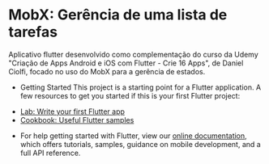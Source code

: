 # MobX: Gerência de uma lista de tarefas

Aplicativo flutter desenvolvido como complementação do curso da Udemy "Criação de Apps Android 
e iOS com Flutter - Crie 16 Apps", de Daniel Ciolfi, focado no uso do MobX para a gerência de estados.

* Getting Started
This project is a starting point for a Flutter application.
A few resources to get you started if this is your first Flutter project:

- [Lab: Write your first Flutter app](https://flutter.dev/docs/get-started/codelab)
- [Cookbook: Useful Flutter samples](https://flutter.dev/docs/cookbook)

* For help getting started with Flutter, view our
[online documentation](https://flutter.dev/docs), which offers tutorials,
samples, guidance on mobile development, and a full API reference.
